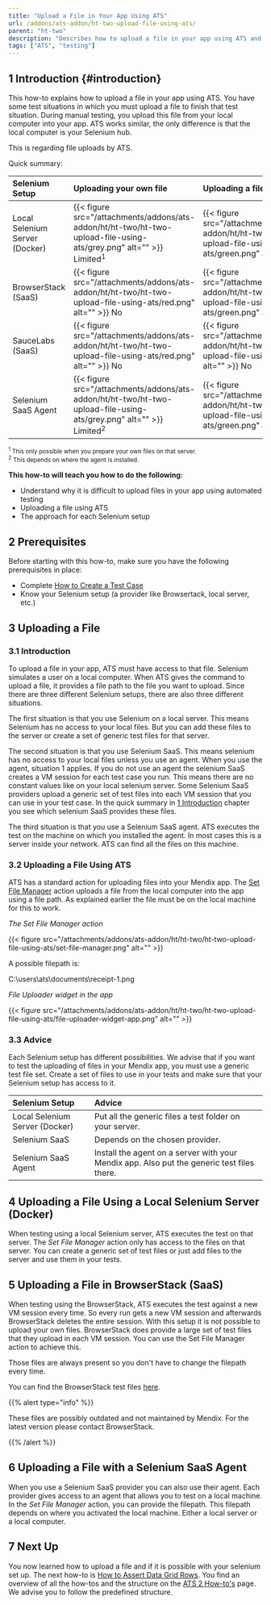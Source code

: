 ```yaml
---
title: "Upload a File in Your App Using ATS"
url: /addons/ats-addon/ht-two-upload-file-using-ats/
parent: "ht-two"
description: "Describes how to upload a file in your app using ATS and the restrictions it has."
tags: ["ATS", "testing"]
---
```


## 1 Introduction {#introduction}

This how-to explains how to upload a file in your app using ATS. You have some test situations in which you must upload a file to finish that test situation. During manual testing, you upload this file from your local computer into your app. ATS works similar, the only difference is that the local computer is your Selenium hub.

This is regarding file uploads by ATS.

Quick summary:

| Selenium Setup | Uploading your own file | Uploading a file | Uploading possible? |
| :-------------- | :---------------------- | :--------------- | :------------------ |
| Local Selenium Server (Docker) | {{< figure src="/attachments/addons/ats-addon/ht/ht-two/ht-two-upload-file-using-ats/grey.png" alt="" >}} Limited<sup>1</sup> | {{< figure src="/attachments/addons/ats-addon/ht/ht-two/ht-two-upload-file-using-ats/green.png" alt="" >}} Yes | {{< figure src="/attachments/addons/ats-addon/ht/ht-two/ht-two-upload-file-using-ats/green.png" alt="" >}} Yes |
| BrowserStack (SaaS) | {{< figure src="/attachments/addons/ats-addon/ht/ht-two/ht-two-upload-file-using-ats/red.png" alt="" >}} No | {{< figure src="/attachments/addons/ats-addon/ht/ht-two/ht-two-upload-file-using-ats/green.png" alt="" >}} Yes | {{< figure src="/attachments/addons/ats-addon/ht/ht-two/ht-two-upload-file-using-ats/green.png" alt="" >}} Yes |
| SauceLabs (SaaS) | {{< figure src="/attachments/addons/ats-addon/ht/ht-two/ht-two-upload-file-using-ats/red.png" alt="" >}} No | {{< figure src="/attachments/addons/ats-addon/ht/ht-two/ht-two-upload-file-using-ats/red.png" alt="" >}} No | {{< figure src="/attachments/addons/ats-addon/ht/ht-two/ht-two-upload-file-using-ats/red.png" alt="" >}} No |
| Selenium SaaS Agent | {{< figure src="/attachments/addons/ats-addon/ht/ht-two/ht-two-upload-file-using-ats/grey.png" alt="" >}} Limited<sup>2</sup> | {{< figure src="/attachments/addons/ats-addon/ht/ht-two/ht-two-upload-file-using-ats/green.png" alt="" >}} Yes | {{< figure src="/attachments/addons/ats-addon/ht/ht-two/ht-two-upload-file-using-ats/red.png" alt="" >}} No |

<small><sup>1</sup> This only possible when you prepare your own files on that server. <br>
<sup>2</sup> This depends on where the agent is installed.</small>

**This how-to will teach you how to do the following:**

* Understand why it is difficult to upload files in your app using automated testing
* Uploading a file using ATS
* The approach for each Selenium setup

## 2 Prerequisites

Before starting with this how-to, make sure you have the following prerequisites in place:

* Complete [How to Create a Test Case](/addons/ats-addon/ht-two-create-a-test-case/)
* Know your Selenium setup (a provider like Browsertack, local server, etc.)

## 3 Uploading a File

### 3.1 Introduction

To upload a file in your app, ATS must have access to that file. Selenium simulates a user on a local computer. When ATS gives the command to upload a file, it provides a file path to the file you want to upload. Since there are three different Selenium setups, there are also three different situations.

The first situation is that you use Selenium on a local server. This means Selenium has no access to your local files. But you can add these files to the server or create a set of generic test files for that server.

The second situation is that you use Selenium SaaS. This means selenium has no access to your local files unless you use an agent. When you use the agent, situation 1 applies. If you do not use an agent the selenium SaaS creates a VM session for each test case you run. This means there are no constant values like on your local selenium server. Some Selenium SaaS providers upload a generic set of test files into each VM session that you can use in your test case. In the quick summary in [1 Introduction](#introduction) chapter you see which selenium SaaS provides these files.

The third situation is that you use a Selenium SaaS agent. ATS executes the test on the machine on which you installed the agent. In most cases this is a server inside your network. ATS can find all the files on this machine.

### 3.2 Uploading a File Using ATS

ATS has a standard action for uploading files into your Mendix app. The [Set File Manager](/addons/ats-addon/rg-one-set-file-manager/) action uploads a file from the local computer into the app using a file path. As explained earlier the file must be on the local machine for this to work.

_The Set File Manager action_

{{< figure src="/attachments/addons/ats-addon/ht/ht-two/ht-two-upload-file-using-ats/set-file-manager.png" alt="" >}}

A possible filepath is:

C:\users\ats\documents\receipt-1.png

_File Uploader widget in the app_

{{< figure src="/attachments/addons/ats-addon/ht/ht-two/ht-two-upload-file-using-ats/file-uploader-widget-app.png" alt="" >}}

### 3.3 Advice

Each Selenium setup has different possibilities. We advise that if you want to test the uploading of files in your Mendix app, you must use a generic test file set. Create a set of files to use in your tests and make sure that your Selenium setup has access to it.

| Selenium Setup | Advice |
| :-------------- | :----- |
| Local Selenium Server (Docker) | Put all the generic files a test folder on your server. |
| Selenium SaaS | Depends on the chosen provider. |
| Selenium SaaS Agent | Install the agent on a server with your Mendix app. Also put the generic test files there. |

## 4 Uploading a File Using a Local Selenium Server (Docker)

When testing using a local Selenium server, ATS executes the test on that server. The _Set File Manager_ action only has access to the files on that server. You can create a generic set of test files or just add files to the server and use them in your tests.

## 5 Uploading a File in BrowserStack (SaaS)

When testing using the BrowserStack, ATS executes the test against a new VM session every time. So every run gets a new VM session and afterwards BrowserStack deletes the entire session. With this setup it is not possible to upload your own files. BrowserStack does provide a large set of test files that they upload in each VM session. You can use the Set File Manager action to achieve this.

Those files are always present so you don't have to change the filepath every time.

You can find the BrowserStack test files [here](/addons/ats-addon/ht-two-browserstack-test-files/).

{{% alert type="info" %}}

These files are possibly outdated and not maintained by Mendix. For the latest version please contact BrowserStack.

{{% /alert %}}

## 6 Uploading a File with a Selenium SaaS Agent

When you use a Selenium SaaS provider you can also use their agent. Each provider gives access to an agent that allows you to test on a local machine. In the _Set File Manager_ action, you can provide the filepath. This filepath depends on where you activated the local machine. Either a local server or a local computer.

## 7 Next Up

You now learned how to upload a file and if it is possible with your selenium set up. The next how-to is [How to Assert Data Grid Rows](/addons/ats-addon/ht-two-assert-datagrid-rows/). You find an overview of all the how-tos and the structure on the [ATS 2 How-to's](/addons/ats-addon/ht-two/) page. We advise you to follow the predefined structure.
